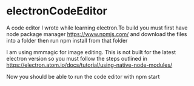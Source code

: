 # electronCodeEditor

A code editor I wrote while learning electron.To build you must first have node package manager https://www.npmjs.com/ and download the files into a folder then run npm install from that folder

I am using mmmagic for image editing. This is not built for the latest electron version so you must follow the steps outlined in
https://electron.atom.io/docs/tutorial/using-native-node-modules/

Now you should be able to run the code editor with npm start
